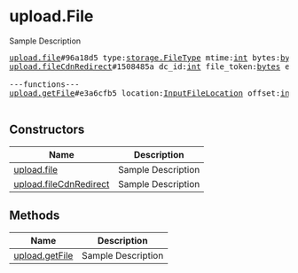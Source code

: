 # upload.File

Sample Description

<pre>
<a href="../constructor/upload.file.md">upload.file</a>#96a18d5 type:<a href="../type/storage.FileType.md">storage.FileType</a> mtime:<a href="../type/int.md">int</a> bytes:<a href="../type/bytes.md">bytes</a> = <a href="../type/upload.File.md">upload.File</a>;
<a href="../constructor/upload.fileCdnRedirect.md">upload.fileCdnRedirect</a>#1508485a dc_id:<a href="../type/int.md">int</a> file_token:<a href="../type/bytes.md">bytes</a> encryption_key:<a href="../type/bytes.md">bytes</a> encryption_iv:<a href="../type/bytes.md">bytes</a> = <a href="../type/upload.File.md">upload.File</a>;

---functions---
<a href="../method/upload.getFile.md">upload.getFile</a>#e3a6cfb5 location:<a href="../type/InputFileLocation.md">InputFileLocation</a> offset:<a href="../type/int.md">int</a> limit:<a href="../type/int.md">int</a> = <a href="../type/upload.File.md">upload.File</a>;

</pre>

## Constructors

| Name | Description |
|------|-------------|
| [upload.file](../constructor/upload.file.md) | Sample Description |
| [upload.fileCdnRedirect](../constructor/upload.fileCdnRedirect.md) | Sample Description |

## Methods

| Name | Description |
|------|-------------|
| [upload.getFile](../method/upload.getFile.md) | Sample Description |
